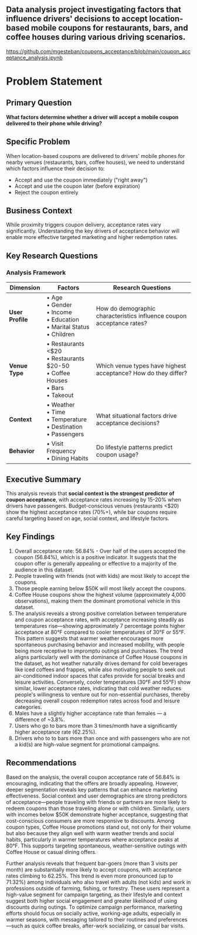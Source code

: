 ## Data analysis project investigating factors that influence drivers' decisions to accept location-based mobile coupons for restaurants, bars, and coffee houses during various driving scenarios.

https://github.com/mgesteban/coupons_acceptance/blob/main/coupon_acceptance_analysis.ipynb



# Problem Statement

## Primary Question
**What factors determine whether a driver will accept a mobile coupon delivered to their phone while driving?**

## Specific Problem
When location-based coupons are delivered to drivers' mobile phones for nearby venues (restaurants, bars, coffee houses), we need to understand which factors influence their decision to:
- Accept and use the coupon immediately ("right away")
- Accept and use the coupon later (before expiration)  
- Reject the coupon entirely

## Business Context
While proximity triggers coupon delivery, acceptance rates vary significantly. Understanding the key drivers of acceptance behavior will enable more effective targeted marketing and higher redemption rates.

## Key Research Questions

### Analysis Framework

| Dimension | Factors | Research Questions |
|-----------|---------|-------------------|
| **User Profile** | • Age<br>• Gender<br>• Income<br>• Education<br>• Marital Status<br>• Children | How do demographic characteristics influence coupon acceptance rates? |
| **Venue Type** | • Restaurants <$20<br>• Restaurants $20-50<br>• Coffee Houses<br>• Bars<br>• Takeout | Which venue types have highest acceptance? How do they differ? |
| **Context** | • Weather<br>• Time<br>• Temperature<br>• Destination<br>• Passengers | What situational factors drive acceptance decisions? |
| **Behavior** | • Visit Frequency<br>• Dining Habits | Do lifestyle patterns predict coupon usage? |


## Executive Summary
This analysis reveals that **social context is the strongest predictor of coupon acceptance**, with acceptance rates increasing by 15-20% when drivers have passengers. Budget-conscious venues (restaurants <$20) show the highest acceptance rates (70%+), while bar coupons require careful targeting based on age, social context, and lifestyle factors.

## Key Findings
1. Overall acceptance rate: 56.84% - Over half of the users accepted the coupon (56.84%), which is a positive indicator. It suggests that the coupon offer is generally appealing or effective to a majority of the audience in this dataset.
2. People traveling with friends (not with kids) are most likely to accept the coupons.
3. Those people earning below $50K will most likely accept the coupons.
4. Coffee House coupons show the highest volume (approximately 4,000 observations), making them the dominant promotional vehicle in this dataset.
5. The analysis reveals a strong positive correlation between temperature and coupon acceptance rates, with acceptance increasing steadily as temperatures rise—showing approximately 7 percentage points higher acceptance at 80°F compared to cooler temperatures of 30°F or 55°F. This pattern suggests that warmer weather encourages more spontaneous purchasing behavior and increased mobility, with people being more receptive to impromptu outings and purchases. The trend aligns particularly well with the dominance of Coffee House coupons in the dataset, as hot weather naturally drives demand for cold beverages like iced coffees and frappes, while also motivating people to seek out air-conditioned indoor spaces that cafes provide for social breaks and leisure activities. Conversely, cooler temperatures (30°F and 55°F) show similar, lower acceptance rates, indicating that cold weather reduces people's willingness to venture out for non-essential purchases, thereby decreasing overall coupon redemption rates across food and leisure categories.
6. Males have a slightly higher acceptance rate than females — a difference of ~3.8%.
7. Users who go to bars more than 3 times/month have a significantly higher acceptance rate (62.25%).
8. Drivers who to to bars more than once and with passengers who are not a kid(s) are high-value segment for promotional campaigns.


## Recommendations
Based on the analysis, the overall coupon acceptance rate of 56.84% is encouraging, indicating that the offers are broadly appealing. However, deeper segmentation reveals key patterns that can enhance marketing effectiveness. Social context and user demographics are strong predictors of acceptance—people traveling with friends or partners are more likely to redeem coupons than those traveling alone or with children. Similarly, users with incomes below $50K demonstrate higher acceptance, suggesting that cost-conscious consumers are more responsive to discounts. Among coupon types, Coffee House promotions stand out, not only for their volume but also because they align well with warm weather trends and social habits, particularly in warmer temperatures where acceptance peaks at 80°F. This supports targeting spontaneous, weather-sensitive outings with Coffee House or casual dining offers.

Further analysis reveals that frequent bar-goers (more than 3 visits per month) are substantially more likely to accept coupons, with acceptance rates climbing to 62.25%. This trend is even more pronounced (up to 71.32%) among individuals who also travel with adults (not kids) and work in professions outside of farming, fishing, or forestry. These users represent a high-value segment for campaign targeting, as their lifestyle and context suggest both higher social engagement and greater likelihood of using discounts during outings. To optimize campaign performance, marketing efforts should focus on socially active, working-age adults, especially in warmer seasons, with messaging tailored to their routines and preferences—such as quick coffee breaks, after-work socializing, or casual bar visits.
